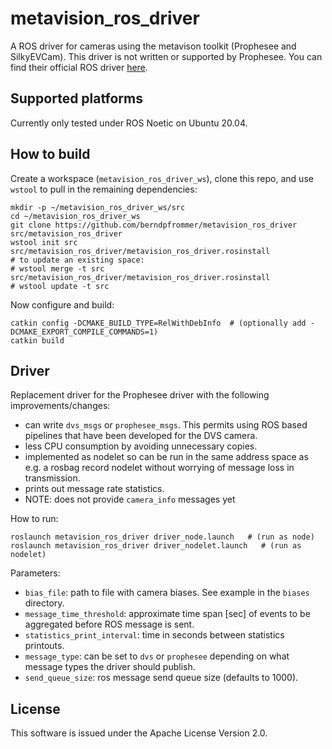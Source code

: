 # metavision_ros_driver

A ROS driver for cameras using the metavison toolkit (Prophesee and
SilkyEVCam). This driver is not written or supported by Prophesee.
You can find their official ROS driver
[here](https://github.com/prophesee-ai/prophesee_ros_wrapper).


## Supported platforms

Currently only tested under ROS Noetic on Ubuntu 20.04.

## How to build
Create a workspace (``metavision_ros_driver_ws``), clone this repo, and use ``wstool``
to pull in the remaining dependencies:

```
mkdir -p ~/metavision_ros_driver_ws/src
cd ~/metavision_ros_driver_ws
git clone https://github.com/berndpfrommer/metavision_ros_driver src/metavision_ros_driver
wstool init src src/metavision_ros_driver/metavision_ros_driver.rosinstall
# to update an existing space:
# wstool merge -t src src/metavision_ros_driver/metavision_ros_driver.rosinstall
# wstool update -t src
```

Now configure and build:

```
catkin config -DCMAKE_BUILD_TYPE=RelWithDebInfo  # (optionally add -DCMAKE_EXPORT_COMPILE_COMMANDS=1)
catkin build
```

## Driver

Replacement driver for the Prophesee driver with the following improvements/changes:

- can write ``dvs_msgs`` or ``prophesee_msgs``. This permits
  using ROS based pipelines that have been developed for the DVS
  camera.
- less CPU consumption by avoiding unnecessary copies.
- implemented as nodelet so can be run in the same address space as
  e.g. a rosbag record nodelet without worrying of message loss in transmission.
- prints out message rate statistics.
- NOTE: does not provide ``camera_info`` messages yet

How to run:

```
roslaunch metavision_ros_driver driver_node.launch   # (run as node)
roslaunch metavision_ros_driver driver_nodelet.launch   # (run as nodelet)
```

Parameters:

- ``bias_file``: path to file with camera biases. See example in the
  ``biases`` directory.
- ``message_time_threshold``: approximate time span [sec] of events to be
  aggregated before ROS message is sent.
- ``statistics_print_interval``: time in seconds between statistics printouts.
- ``message_type``: can be set to ``dvs`` or ``prophesee`` depending on
  what message types the driver should publish.
- ``send_queue_size``: ros message send queue size (defaults to 1000).

## License

This software is issued under the Apache License Version 2.0.
